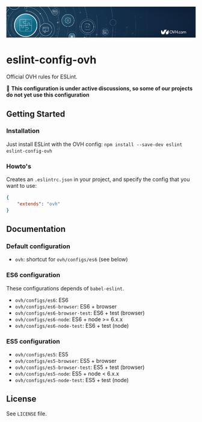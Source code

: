 ![OVH component](githubBanner.png)

# eslint-config-ovh

Official OVH rules for ESLint.

:construction: **This configuration is under active discussions, so some of our projects  do not yet use this configuration**


## Getting Started

### Installation

Just install ESLint with the OVH config:
    `npm install --save-dev eslint eslint-config-ovh`

### Howto's

Creates an `.eslintrc.json` in your project, and specify the config that you want to use:

```json
{
    "extends": "ovh"
}
```

## Documentation

### Default configuration

* `ovh`: shortcut for `ovh/configs/es6` (see below)

### ES6 configuration

These configurations depends of `babel-eslint`.

* `ovh/configs/es6`: ES6
* `ovh/configs/es6-browser`: ES6 + browser
* `ovh/configs/es6-browser-test`: ES6 + test (browser)
* `ovh/configs/es6-node`: ES6 + node >= 6.x.x
* `ovh/configs/es6-node-test`: ES6 + test (node)

### ES5 configuration

* `ovh/configs/es5`: ES5
* `ovh/configs/es5-browser`: ES5 + browser
* `ovh/configs/es5-browser-test`: ES5 + test (browser)
* `ovh/configs/es5-node`: ES5 + node < 6.x.x
* `ovh/configs/es5-node-test`: ES5 + test (node)

## License

See `LICENSE` file.
